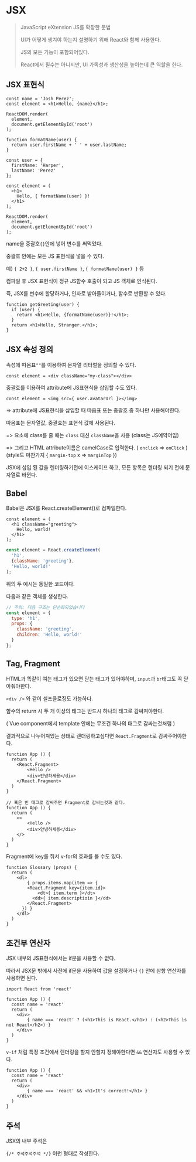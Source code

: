 # JSX

> JavaScript eXtension  JS를 확장한 문법
>
> UI가 어떻게 생겨야 하는지 설명하기 위해 React와 함께 사용한다.
>
> JS의 모든 기능이 포함되어있다.
>
> React에서 필수는 아니지만, UI 가독성과 생산성을 높이는데 큰 역할을 한다.



 ## JSX 표현식

```react
const name = 'Josh Perez';
const element = <h1>Hello, {name}</h1>;

ReactDOM.render(
  element,
  document.getElementById('root')
);
```

```react
function formatName(user) {
  return user.firstName + ' ' + user.lastName;
}

const user = {
  firstName: 'Harper',
  lastName: 'Perez'
};

const element = (
  <h1>
    Hello, { formatName(user) }!
  </h1>
);

ReactDOM.render(
  element,
  document.getElementById('root')
);
```

name을 중괄호`{}`안에 넣어 변수를 써먹었다.

중괄호 안에는 모든 JS 표현식을 넣을 수 있다.

예) `{ 2+2 }`, `{ user.firstName }`, `{ formatName(user) }` 등



컴파일 후 JSX 표현식이 정규 JS함수 호출이 되고 JS 객체로 인식된다.

즉, JSX를 변수에 할당하거나, 인자로 받아들이거나, 함수로 반환할 수 있다.

```react
function getGreeting(user) {
  if (user) {
    return <h1>Hello, {formatName(user)}!</h1>;
  }
  return <h1>Hello, Stranger.</h1>;
}
```







## JSX 속성 정의

속성에 따옴표`""`를 이용하여 문자열 리터럴을 정의할 수 있다.

```react
const element = <div className="my-class"></div>
```





중괄호를 이용하여 attribute에 JS표현식을 삽입할 수도 있다.

```react
const element = <img src={ user.avatarUrl }></img>
```

=>  attribute에 JS표현식을 삽입할 때 따옴표 또는 중괄호 중 하나만 사용해야한다.



따옴표는 문자열값, 중괄호는 표현식 값에 사용된다.

=> 요소에 class를 줄 때는 `class` 대신 `className`을 사용 (class는 JS예약어임)

=> 그리고 HTML attribute이름은 camelCase로 입력한다. ( `onclick` => `onClick` ) (style도 마찬가지 { `margin-top` x => `marginTop` })



JSX에 삽입 된 값을 렌더링하기전에 이스케이프 하고, 모든 항목은 렌더링 되기 전에 문자열로 바뀐다.





## Babel

Babel은 JSX를 React.createElement()로 컴파일한다.

```react
const element = (
  <h1 className="greeting">
    Hello, world!
  </h1>
);
```

```javascript
const element = React.createElement(
  'h1',
  {className: 'greeting'},
  'Hello, world!'
);
```

위의 두 예시는 동일한 코드이다.

다음과 같은 객체를 생성한다.

```javascript
// 주의: 다음 구조는 단순화되었습니다
const element = {
  type: 'h1',
  props: {
    className: 'greeting',
    children: 'Hello, world!'
  }
};
```





## Tag, Fragment

HTML과 똑같이 여는 태그가 있으면 닫는 태그가 있어야하며, `input`과 `br`태그도 꼭 닫아줘야한다.

`<div />` 와 같이 셀프클로징도 가능하다.



함수의 return 시 두 개 이상의 태그는 반드시 하나의 태그로 감싸져야한다.

( Vue component에서 template 안에는 무조건 하나의 태그로 감싸는것처럼 )

결과적으로 나누어져있는 상태로 렌더링하고싶다면 `React.Fragment`로 감싸주어야한다.

```react
function App () {
  return (
    <React.Fragment>
    	<Hello />
    	<div>안녕하세용</div>
    </React.Fragment>
  )
}

// 혹은 빈 태그로 감싸주면 Fragment로 감싸는것과 같다.
function App () {
  return (
    <>
    	<Hello />
    	<div>안녕하세용</div>
    </>
  )
}
```



Fragment에 key를 줘서 v-for의 효과를 볼 수도 있다.

```react
function Glossary (props) {
  return (
  	<dl>
    	{ props.items.map(item => {
        <React.Fragment key={item.id}>
        	<dt>{ item.term }</dt>
          <dd>{ item.descriptioin }</dd>
        </React.Fragment>
      }) }
    </dl>
  )
}
```





## 조건부 연산자

JSX 내부의  JS표현식에서는 if문을 사용할 수 없다.

따라서 JSX문 밖에서 사전에 if문을 사용하여 값을 설정하거나 `{}` 안에 삼항 연산자를 사용하면 된다.

```react
import React from 'react'

function App () {
  const name = 'react'
  return (
  	<div>
    	{ name === 'react' ? (<h1>This is React.</h1>) : (<h2>This is not React</h2>) }
    </div>
  )
}
```



`v-if` 처럼 특정 조건에서 렌더링을 할지 안할지 정해야한다면  `&&` 연산자도 사용할 수 있다.

```react
function App () {
  const name = 'react'
  return (
  	<div>
    	{ name === 'react' && <h1>It's correct!</h1> }
    </div>
  )
}
```







## 주석

JSX의 내부 주석은

`{/* 주석주석주석 */}` 이런 형태로 작성한다.


